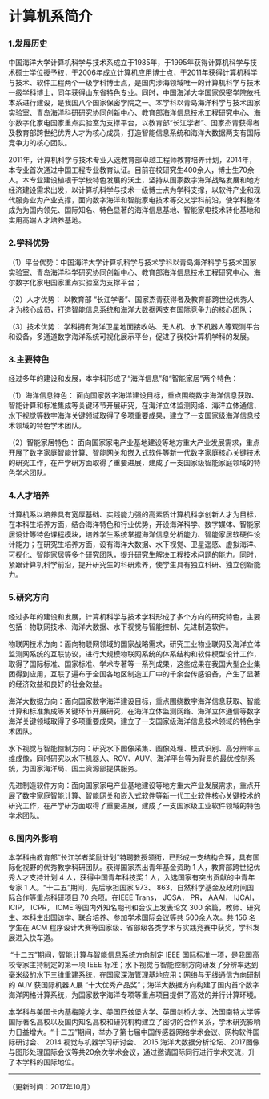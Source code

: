 # 计算机系简介

### 1.发展历史

​	中国海洋大学计算机科学与技术系成立于1985年，于1995年获得计算机科学与技术硕士学位授予权，于2006年成立计算机应用博士点，于2011年获得计算机科学与技术、软件工程两个一级学科博士点，是国内涉海领域唯一的计算机科学与技术一级学科博士，同年获得山东省特色专业。同时，中国海洋大学国家保密学院依托本系进行建设，是我国八个国家保密学院之一。本学科以青岛海洋科学与技术国家实验室、青岛海洋科研研究协同创新中心、教育部海洋信息技术工程研究中心、海尔数字化家电国家重点实验室为支撑平台，以教育部“长江学者”、国家杰青获得者及教育部跨世纪优秀人才为核心成员，打造智能信息系统和海洋大数据两支有国际竞争力的核心团队。

​	2011年，计算机科学与技术专业入选教育部卓越工程师教育培养计划，2014年，本专业首次通过中国工程专业教育认证。目前在校研究生400余人，博士生70余人。本专业建设植根于学校特色发展的沃土，坚持从国家数字海洋战略发展和地方经济建设需求出发，以计算机科学与技术一级博士点为学科支撑，以软件产业和现代服务业为产业支撑，面向数字海洋和智能家电技术等交叉学科前沿，使学科整体成为为国内领先、国际知名、特色显著的海洋信息基地、智能家电技术转化基地和实用高端人才培养基地。

### 2.学科优势

 （1）平台优势：中国海洋大学计算机科学与技术学科以青岛海洋科学与技术国家实验室、青岛海洋科学研究协同创新中心、教育部海洋信息技术工程研究中心、海尔数字化家电国家重点实验室为支撑平台；

（2）人才优势： 以教育部 “长江学者”、国家杰青获得者及教育部跨世纪优秀人才为核心成员，打造智能信息系统和海洋大数据两支有国际竞争力的核心团队；

（3）技术优势： 学科拥有海洋卫星地面接收站、无人机、水下机器人等观测平台和设备，多通道数字海洋系统可视化展示平台，促进了我校计算机学科的发展。

### 3.主要特色

​	经过多年的建设和发展，本学科形成了“海洋信息”和“智能家居”两个特色：

（1）海洋信息特色： 面向国家数字海洋建设目标，重点围绕数字海洋信息获取、智能计算和标准集成等关键环节开展研究，在海洋立体监测网络、海洋立体通信、水下视觉等数字海洋关键领域取得了多项重要成果，建立了一支国家级海洋信息技术领域的特色学术团队。

（2）智能家居特色： 面向国家家电产业基地建设等地方重大产业发展需求，重点开展了数字家庭智能计算、智能网关和嵌入式软件等新一代数字家庭核心关键技术的研究工作，在产学研方面取得了重要进展，建成了一支国家级智能家庭领域的特色学术团队。

### 4.人才培养

​	计算机系以培养具有宽厚基础、实践能力强的高素质计算机科学创新人才为目标，在本科生培养方面，结合海洋特色和行业优势，开设海洋科学、数字媒体、智能家居设计等特色课程模块，培养学生系统掌握海洋信息分析能力、智能家居软硬件设计能力；在研究生培养方面，设有海洋大数据、水下视觉、卫星遥感、虚拟海洋、可视化、智能家居等多个研究团队，提升研究生解决工程技术问题的能力。同时，紧跟计算机科学前沿，提升研究生的科研素养，使学生具有独立科研、独立创新能力。

### 5.研究方向

​	经过多年的建设和发展，计算机科学与技术学科形成了多个方向的研究特色，主要包括：物联网技术、海洋大数据、水下视觉与智能控制、先进制造软件。

​	物联网技术方向：面向物联网领域的国家战略需求，研究工业物业联网及海洋立体监测网系统的互联协议，进行大规模物联网系统的体系结构和软件模型设计工作，取得了国际标准、国家标准、学术专著等一系列成果，这些成果在我国大型企业集团得到应用，互联了遍布于全国各地区制造工厂中的千余台传感设备，产生了显著的经济效益和良好的社会效益。

​	海洋大数据方向：面向国家数字海洋建设目标，重点围绕数字海洋信息获取、智能计算和标准集成等关键环节开展研究，在海洋立体监测网络、海洋立体通信等数字海洋关键领域取得了多项重要成果，建立了一支国家级海洋信息技术领域的特色学术团队。

​	水下视觉与智能控制方向：研究水下图像采集、图像处理、模式识别、高分辨率三维成像，同时研究以水下机器人、ROV、AUV、海洋平台等为背景的最优控制系统，为国家海洋局、国土资源部提供服务。

​	先进制造软件方向：面向国家家电产业基地建设等地方重大产业发展需求，重点开展了数字家庭智能计算、智能网关和嵌入式软件等新一代工业软件核心关键技术的研究工作，在产学研方面取得了重要进展，建成了一支国家级工业软件领域的特色学术团队。

### 6.国内外影响

​	本学科由教育部“长江学者奖励计划”特聘教授领衔，已形成一支结构合理，具有国际化视野的优秀教学科研团队。获得国家杰出青年基金资助 1 人，教育部跨世纪优秀人才支持计划 4 人，获得中国青年科技奖 1 人，入选国家有突出贡献的中青年专家 1 人。“十二五”期间，先后承担国家 973、 863、自然科学基金及政府间国际合作等重点科研项目 70 余项。在IEEE Trans， JOSA， PR， AAAI， IJCAI， ICIP， ICPR， ICME 等国内外知名期刊和会议上发表论文 300 余篇，教师、研究生、本科生出国访学、联合培养、参加学术国际会议等共 500余人次。共 156 名学生在 ACM 程序设计大赛等国家级、省部级各类学术与实践竞赛中获奖，学科发展进入快车道。

​	“十二五”期间，智能计算与智能信息系统方向制定 IEEE 国际标准一项，是我国高校专家主持制定的第一项 IEEE 标准；水下视觉与智能控制方向研发了分辨率达到毫米级的水下三维重建系统，在国家深海管理基地应用；网络与无线通信方向研制的 AUV 获国际机器人展 “十大优秀产品奖”；海洋大数据方向构建了国内首个数字海洋网格计算系统，为国家数字海洋专项等重点项目提供了高效的并行计算环境。

​	本学科与美国卡内基梅隆大学、美国匹兹堡大学、英国剑桥大学、法国南特大学等国际著名高校以及国内知名高校和研究机构建立了密切的合作关系，学术研究影响力日益增大。“十二五”期间，举办了第七届中国传感器网络学术会议、网构软件国际研讨会、 2014 视觉与机器学习研讨会、 2015 海洋大数据分析论坛、2017图像与图形处理国际会议等共20余次学术会议，通过邀请国际同行进行学术交流，升了本学科的国际地位。

---

（更新时间：2017年10月）

 

 